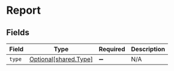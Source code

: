 # Report


## Fields

| Field                                                | Type                                                 | Required                                             | Description                                          |
| ---------------------------------------------------- | ---------------------------------------------------- | ---------------------------------------------------- | ---------------------------------------------------- |
| `type`                                               | [Optional[shared.Type]](../../models/shared/type.md) | :heavy_minus_sign:                                   | N/A                                                  |